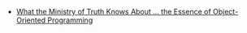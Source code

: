 - [What the Ministry of Truth Knows About ... the Essence of Object-Oriented Programming](2022-11-25-mot-oop.md)

